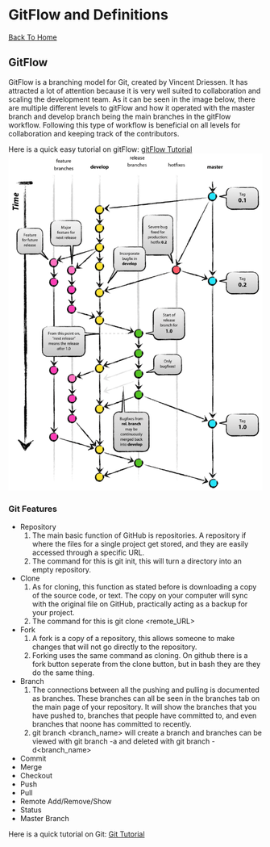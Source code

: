 # GitFlow and Definitions
[Back To Home](https://github.com/cjl72/MiniProject_1)
## GitFlow
GitFlow is a branching model for Git, created by Vincent Driessen. It has attracted a lot of attention because it is very well suited to collaboration and scaling the development team.  As it can be seen in the image below, there are multiple different levels to gitFlow and how it operated with the master branch and develop branch being the main branches in the gitFlow workflow.  Following this type of workflow is beneficial on all levels for collaboration and keeping track of the contributors.

Here is a quick easy tutorial on gitFlow: [gitFlow Tutorial](https://www.atlassian.com/git/tutorials/comparing-workflows/gitflow-workflow)
![GitFlow Demo](https://github.com/cjl72/MiniProject_1/blob/master/git-model.png)

### Git Features
* Repository
  1. The main basic function of GitHub is repositories. A repository if where the files for a single project get stored, and they are easily accessed through a specific URL.
  2. The command for this is git init, this will turn a directory into an empty repository.
* Clone
  1. As for cloning, this function as stated before is downloading a copy of the source code, or text. The copy on your computer will sync with the original file on GitHub, practically acting as a backup for your project.
  2. The command for this is git clone <remote_URL>
* Fork
  1. A fork is a copy of a repository, this allows someone to make changes that will not go directly to the repository.
  2. Forking uses the same command as cloning.  On github there is a fork button seperate from the clone button, but in bash they are they do the same thing.
* Branch
  1. The connections between all the pushing and pulling is documented as branches. These branches can all be seen in the branches tab on the main page of your repository. It will show the branches that you have pushed to, branches that people have committed to, and even branches that noone has committed to recently.
  2. git branch <branch_name> will create a branch and branches can be viewed with git branch -a and deleted with git branch -d<branch_name>
* Commit
* Merge
* Checkout
* Push
* Pull
* Remote Add/Remove/Show
* Status
* Master Branch

Here is a quick tutorial on Git: [Git Tutorial](https://www.youtube.com/watch?v=USjZcfj8yxE)

